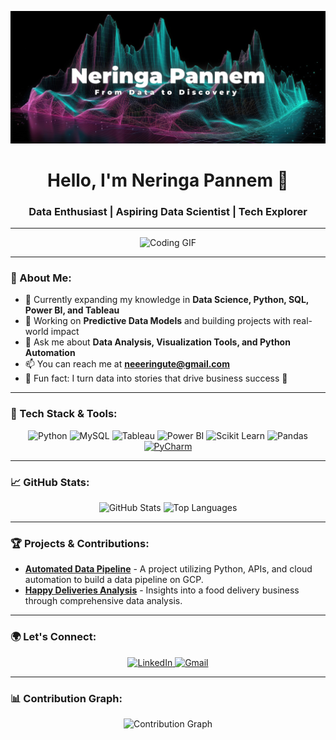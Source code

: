 [![MasterHead](https://github.com/neeeringute/neeeringute/blob/main/picture%20(1).png)](https://neeeringute.io)

<h1 align="center">Hello, I'm Neringa Pannem 👋</h1>
<h3 align="center">Data Enthusiast | Aspiring Data Scientist | Tech Explorer</h3>

---

<!-- Banner -->
<div align="center">
    <img src="https://github.com/neeeringute/neeeringute/blob/main/vid1-ezgif.com-video-to-gif-converter.gif" width="400" alt="Coding GIF">
</div>

---

### 🌟 About Me:

- 🌱 Currently expanding my knowledge in **Data Science, Python, SQL, Power BI, and Tableau**
- 🔭 Working on **Predictive Data Models** and building projects with real-world impact
- 💬 Ask me about **Data Analysis, Visualization Tools, and Python Automation**
- 📫 You can reach me at **neeeringute@gmail.com**
- 🧠 Fun fact: I turn data into stories that drive business success 🚀

---

### 🚀 Tech Stack & Tools:
<p align="center">
  <img src="https://img.shields.io/badge/Python-3776AB?style=for-the-badge&logo=python&logoColor=white" alt="Python" />
  <img src="https://img.shields.io/badge/MySQL-4479A1?style=for-the-badge&logo=mysql&logoColor=white" alt="MySQL" />
  <img src="https://img.shields.io/badge/Tableau-E97627?style=for-the-badge&logo=tableau&logoColor=white" alt="Tableau" />
  <img src="https://img.shields.io/badge/Power_BI-F2C811?style=for-the-badge&logo=powerbi&logoColor=black" alt="Power BI" />
  <img src="https://img.shields.io/badge/Scikit_Learn-F7931E?style=for-the-badge&logo=scikit-learn&logoColor=white" alt="Scikit Learn" />
  <img src="https://img.shields.io/badge/Pandas-150458?style=for-the-badge&logo=pandas&logoColor=white" alt="Pandas" />
  <a href="https://www.jetbrains.com/pycharm/" target="_blank"> 
    <img src="https://resources.jetbrains.com/storage/products/company/brand/logos/PyCharm_icon.png" alt="PyCharm" width="40" height="40"/> 
  </a>
</p>

---

### 📈 GitHub Stats:
<div align="center">
    <img height="140em" src="https://github-readme-stats.vercel.app/api?username=neeeringute&show_icons=true&theme=material-palenight&hide_border=true&include_all_commits=true&count_private=true" alt="GitHub Stats"/>
    <img height="140em" src="https://github-readme-stats.vercel.app/api/top-langs/?username=neeeringute&layout=compact&theme=material-palenight&hide_border=true" alt="Top Languages"/>
</div>

---

### 🏆 Projects & Contributions:

- **[Automated Data Pipeline](#)** - A project utilizing Python, APIs, and cloud automation to build a data pipeline on GCP.
- **[Happy Deliveries Analysis](#)** - Insights into a food delivery business through comprehensive data analysis.

---

### 🌍 Let's Connect:

<p align="center">
  <a href="https://linkedin.com/in/neringa-pannem-1b42a158" target="_blank">
    <img src="https://img.shields.io/badge/LinkedIn-0A66C2?style=for-the-badge&logo=linkedin&logoColor=white" alt="LinkedIn" />
  </a>
  <a href="mailto:neeeringute@gmail.com" target="_blank">
    <img src="https://img.shields.io/badge/Email-D14836?style=for-the-badge&logo=gmail&logoColor=white" alt="Gmail" />
  </a>
</p>

---

### 📊 Contribution Graph:

<div align="center">
    <img src="https://github-readme-activity-graph.vercel.app/graph?username=neeeringute&theme=material-palenight&hide_border=true" alt="Contribution Graph" />
</div>

